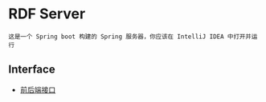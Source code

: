 # RDF Server

    这是一个 Spring boot 构建的 Spring 服务器，你应该在 IntelliJ IDEA 中打开并运行

## Interface

- [前后端接口](./interface.md)